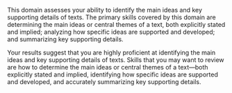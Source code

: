 This domain assesses your ability to identify the main ideas and key supporting details of texts. The primary skills covered by this domain are determining the main ideas or central themes of a text, both explicitly stated and implied; analyzing how specific ideas are supported and developed; and summarizing key supporting details.

Your results suggest that you are highly proficient at identifying the main ideas and key supporting details of texts. Skills that you may want to review are how to determine the main ideas or central themes of a text—both explicitly stated and implied, identifying how specific ideas are supported and developed, and accurately summarizing key supporting details.
